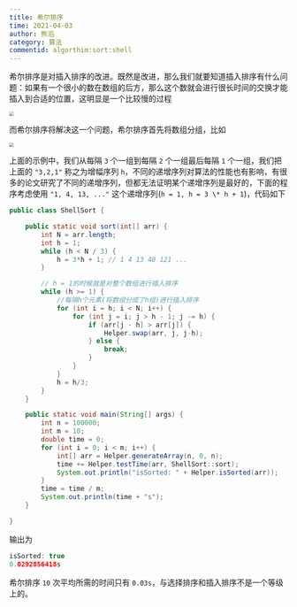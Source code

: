 ```yaml
---
title: 希尔排序
time: 2021-04-03
author: 熊滔
category: 算法
commentid: algorthim:sort:shell
---
```


希尔排序是对插入排序的改进。既然是改进，那么我们就要知道插入排序有什么问题：如果有一个很小的数在数组的后方，那么这个数就会进行很长时间的交换才能插入到合适的位置，这明显是一个比较慢的过程

<img src="https://gitee.com/lastknightcoder/blogimage/raw/master/20200703130150.png" style="zoom:50%;" />

而希尔排序将解决这一个问题，希尔排序首先将数组分组，比如

<img src="https://gitee.com/lastknightcoder/blogimage/raw/master/20200703130256.png" style="zoom:50%;" />

上面的示例中，我们从每隔 `3` 个一组到每隔 `2` 个一组最后每隔 `1` 个一组，我们把上面的 `"3,2,1"` 称之为增幅序列 `h`，不同的递增序列对算法的性能也有影响，有很多的论文研究了不同的递增序列，但都无法证明某个递增序列是最好的，下面的程序考虑使用 `"1, 4, 13, ..."` 这个递增序列(`h = 1, h = 3 \* h + 1`)，代码如下

```java
public class ShellSort {

    public static void sort(int[] arr) {
        int N = arr.length;
        int h = 1;
        while (h < N / 3) {
            h = 3*h + 1; // 1 4 13 40 121 ...
        }

        // h = 1的时候就是对整个数组进行插入排序
        while (h >= 1) {
            //每隔h个元素(将数组分成了h组)进行插入排序
            for (int i = h; i < N; i++) {
                for (int j = i; j > h - 1; j -= h) {
                    if (arr[j - h] > arr[j]) {
                        Helper.swap(arr, j, j-h);
                    } else {
                        break;
                    }
                }
            }
            h = h/3;
        }
    }

    public static void main(String[] args) {
        int n = 100000;
        int m = 10;
        double time = 0;
        for (int i = 0; i < m; i++) {
            int[] arr = Helper.generateArray(n, 0, n);
            time += Helper.testTime(arr, ShellSort::sort);
            System.out.println("isSorted: " + Helper.isSorted(arr));
        }
        time = time / m;
        System.out.println(time + "s");
    }

}
```

输出为

```java
isSorted: true
0.0292856418s
```

希尔排序 `10` 次平均所需的时间只有 `0.03s`，与选择排序和插入排序不是一个等级上的。